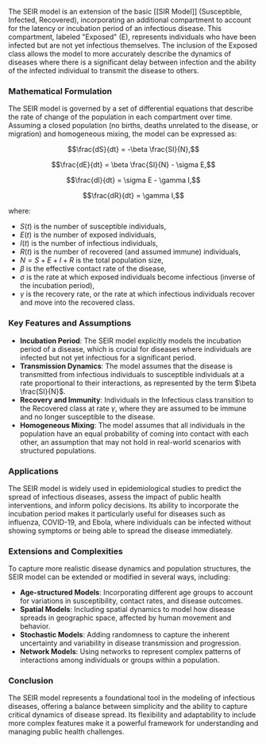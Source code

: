 The SEIR model is an extension of the basic [[SIR Model]] (Susceptible, Infected, Recovered), incorporating an additional compartment to account for the latency or incubation period of an infectious disease. This compartment, labeled "Exposed" (E), represents individuals who have been infected but are not yet infectious themselves. The inclusion of the Exposed class allows the model to more accurately describe the dynamics of diseases where there is a significant delay between infection and the ability of the infected individual to transmit the disease to others.

### Mathematical Formulation

The SEIR model is governed by a set of differential equations that describe the rate of change of the population in each compartment over time. Assuming a closed population (no births, deaths unrelated to the disease, or migration) and homogeneous mixing, the model can be expressed as:

$$\frac{dS}{dt} = -\beta \frac{SI}{N},$$

$$\frac{dE}{dt} = \beta \frac{SI}{N} - \sigma E,$$

$$\frac{dI}{dt} = \sigma E - \gamma I,$$

$$\frac{dR}{dt} = \gamma I,$$

where:
- $S(t)$ is the number of susceptible individuals,
- $E(t)$ is the number of exposed individuals,
- $I(t)$ is the number of infectious individuals,
- $R(t)$ is the number of recovered (and assumed immune) individuals,
- $N = S + E + I + R$ is the total population size,
- $\beta$ is the effective contact rate of the disease,
- $\sigma$ is the rate at which exposed individuals become infectious (inverse of the incubation period),
- $\gamma$ is the recovery rate, or the rate at which infectious individuals recover and move into the recovered class.

### Key Features and Assumptions

- **Incubation Period**: The SEIR model explicitly models the incubation period of a disease, which is crucial for diseases where individuals are infected but not yet infectious for a significant period.
- **Transmission Dynamics**: The model assumes that the disease is transmitted from infectious individuals to susceptible individuals at a rate proportional to their interactions, as represented by the term $\beta \frac{SI}{N}$.
- **Recovery and Immunity**: Individuals in the Infectious class transition to the Recovered class at rate $\gamma$, where they are assumed to be immune and no longer susceptible to the disease.
- **Homogeneous Mixing**: The model assumes that all individuals in the population have an equal probability of coming into contact with each other, an assumption that may not hold in real-world scenarios with structured populations.

### Applications

The SEIR model is widely used in epidemiological studies to predict the spread of infectious diseases, assess the impact of public health interventions, and inform policy decisions. Its ability to incorporate the incubation period makes it particularly useful for diseases such as influenza, COVID-19, and Ebola, where individuals can be infected without showing symptoms or being able to spread the disease immediately.

### Extensions and Complexities

To capture more realistic disease dynamics and population structures, the SEIR model can be extended or modified in several ways, including:

- **Age-structured Models**: Incorporating different age groups to account for variations in susceptibility, contact rates, and disease outcomes.
- **Spatial Models**: Including spatial dynamics to model how disease spreads in geographic space, affected by human movement and behavior.
- **Stochastic Models**: Adding randomness to capture the inherent uncertainty and variability in disease transmission and progression.
- **Network Models**: Using networks to represent complex patterns of interactions among individuals or groups within a population.

### Conclusion

The SEIR model represents a foundational tool in the modeling of infectious diseases, offering a balance between simplicity and the ability to capture critical dynamics of disease spread. Its flexibility and adaptability to include more complex features make it a powerful framework for understanding and managing public health challenges.